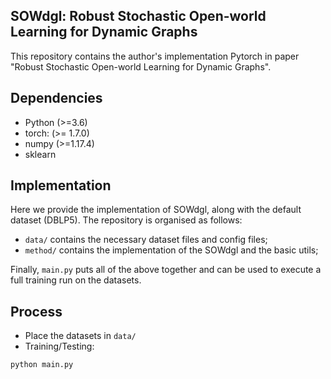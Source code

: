 ## SOWdgl: Robust Stochastic Open-world Learning for Dynamic Graphs

This repository contains the author's implementation Pytorch in  paper "Robust Stochastic Open-world Learning for Dynamic Graphs".


## Dependencies

- Python (>=3.6)
- torch:  (>= 1.7.0)
- numpy (>=1.17.4)
- sklearn



## Implementation

Here we provide the implementation of SOWdgl, along with the default dataset (DBLP5). The repository is organised as follows:

 - `data/` contains the necessary dataset files and config files;
 - `method/` contains the implementation of the SOWdgl and the basic utils;

 Finally, `main.py` puts all of the above together and can be used to execute a full training run on the datasets.

## Process
 - Place the datasets in `data/`
 - Training/Testing:
 ```bash
 python main.py
 ```
 
